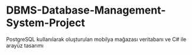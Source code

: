 # DBMS-Database-Management-System-Project
PostgreSQL kullanılarak oluşturulan mobilya mağazası veritabanı ve C# ile arayüz tasarımı
